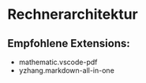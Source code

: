 # Rechnerarchitektur


 
## Empfohlene Extensions:
- mathematic.vscode-pdf
- yzhang.markdown-all-in-one